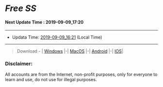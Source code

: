 
# *Free SS*

#### Next Update Time : 2019-09-09_17:20

---
* Updata Time: [2019-09-09_16:21](https://github.com/Geek-007/free-SS/blob/master/2019-09-09_16:21_FreeSS.txt) (Local Time)
---

> Download - | [Windows](https://github.com/shadowsocks/shadowsocks-windows/releases) |-| [MacOS](https://github.com/shadowsocks/shadowsocks-iOS/releases) |-| [Android](https://github.com/shadowsocks/shadowsocks-android/releases) |-| [IOS](https://itunes.apple.com/us/)|

### Disclaimer:
All accounts are from the Internet, non-profit purposes, only for everyone to learn and use, do not use for illegal purposes.
<br>
